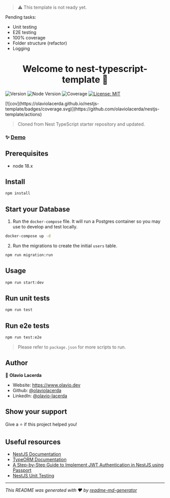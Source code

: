 > ⚠️ This template is not ready yet.

<p>Pending tasks:</p>
<ul>
  <li>Unit testing</li>
  <li>E2E testing</li>
  <li>100% coverage</li>
  <li>Folder structure (refactor)</li>
  <li>Logging</li>
</ul>

<h1 align="center">Welcome to nest-typescript-template 👋</h1>
<p>
  <img alt="Version" src="https://img.shields.io/badge/version-1.0.0-blue.svg?cacheSeconds=2592000" />
  <img alt="Node Version" src="https://img.shields.io/badge/node-18.x-blue.svg" />
  <img alt="Coverage" src="https://olaviolacerda.github.io/nestjs-template/badges/coverage.svg" />
  <a href="#" target="_blank">
    <img alt="License: MIT" src="https://img.shields.io/badge/License-MIT-yellow.svg" />
  </a>
</p>
[![cov](https://olaviolacerda.github.io/nestjs-template/badges/coverage.svg)](https://github.com/olaviolacerda/nestjs-template/actions)

> Cloned from Nest TypeScript starter repository and updated.

### ✨ [Demo](https://nestjs-template-seven.vercel.app/)

## Prerequisites

- node 18.x

## Install

```sh
npm install
```

## Start your Database

1. Run the `docker-compose` file. It will run a Postgres container so you may use to develop and test locally.

```sh
docker-compose up -d
```

2. Run the migrations to create the initial `users` table.

```sh
npm run migration:run
```

## Usage

```sh
npm run start:dev
```

## Run unit tests

```sh
npm run test
```

## Run e2e tests

```sh
npm run test:e2e
```

> Please refer to `package.json` for more scripts to run.

## Author

👤 **Olavio Lacerda**

- Website: https://www.olavio.dev
- Github: [@olaviolacerda](https://github.com/olaviolacerda)
- LinkedIn: [@olavio-lacerda](https://linkedin.com/in/olavio-lacerda)

## Show your support

Give a ⭐️ if this project helped you!

## Useful resources

- [NestJS Documentation](https://docs.nestjs.com/)
- [TypeORM Documentation](https://typeorm.io/)
- [A Step-by-Step Guide to Implement JWT Authentication in NestJS using Passport](https://medium.com/@camillef_58366/implementing-authentication-in-nestjs-using-passport-and-jwt-5a565aa521de)
- [NestJS Unit Testing](https://www.tomray.dev/nestjs-unit-testing)

---

_This README was generated with ❤️ by [readme-md-generator](https://github.com/kefranabg/readme-md-generator)_
